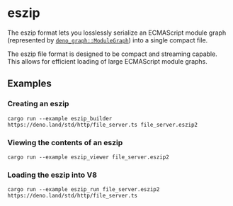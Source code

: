 # eszip

The eszip format lets you losslessly serialize an ECMAScript module graph
(represented by [`deno_graph::ModuleGraph`][module_graph]) into a single compact
file.

The eszip file format is designed to be compact and streaming capable. This
allows for efficient loading of large ECMAScript module graphs.

[module_graph]: https://docs.rs/deno_graph/latest/deno_graph/struct.ModuleGraph.html

## Examples

### Creating an eszip

```shell
cargo run --example eszip_builder https://deno.land/std/http/file_server.ts file_server.eszip2
```

### Viewing the contents of an eszip

```shell
cargo run --example eszip_viewer file_server.eszip2
```

### Loading the eszip into V8

```shell
cargo run --example eszip_run file_server.eszip2 https://deno.land/std/http/file_server.ts
```
